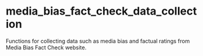 # media_bias_fact_check_data_collection
Functions for collecting data such as media bias and factual ratings from Media Bias Fact Check website.
